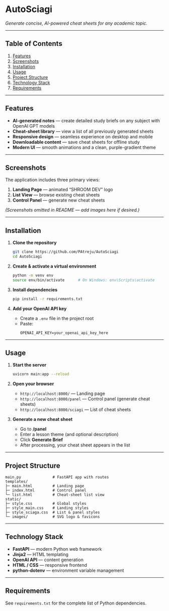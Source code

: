 # AutoSciagi
*Generate concise, AI-powered cheat sheets for any academic topic.*

---

## Table of Contents
1. [Features](#features)  
2. [Screenshots](#screenshots)  
3. [Installation](#installation)  
4. [Usage](#usage)  
5. [Project Structure](#project-structure)  
6. [Technology Stack](#technology-stack)  
7. [Requirements](#requirements)

---

## Features
- **AI-generated notes** — create detailed study briefs on any subject with OpenAI GPT models  
- **Cheat-sheet library** — view a list of all previously generated sheets  
- **Responsive design** — seamless experience on desktop and mobile  
- **Downloadable content** — save cheat sheets for offline study  
- **Modern UI** — smooth animations and a clean, purple-gradient theme  

---

## Screenshots
The application includes three primary views:

1. **Landing Page** — animated “SHROOM DEV” logo  
2. **List View** — browse existing cheat sheets  
3. **Control Panel** — generate new cheat sheets  

*(Screenshots omitted in README — add images here if desired.)*

---

## Installation
1. **Clone the repository**  
   ```bash
   git clone https://github.com/PAtreju/AutoSciagi
   cd AutoSciagi
   ```

2. **Create & activate a virtual environment**  
   ```bash
   python -m venv env
   source env/bin/activate      # On Windows: env\Scripts\activate
   ```

3. **Install dependencies**  
   ```bash
   pip install -r requirements.txt
   ```

4. **Add your OpenAI API key**  
   - Create a `.env` file in the project root  
   - Paste:  
     ```text
     OPENAI_API_KEY=your_openai_api_key_here
     ```

---

## Usage
1. **Start the server**  
   ```bash
   uvicorn main:app --reload
   ```

2. **Open your browser**  
   - `http://localhost:8000/` — Landing page  
   - `http://localhost:8000/panel` — Control panel (generate cheat sheets)  
   - `http://localhost:8000/sciagi` — List of cheat sheets  

3. **Generate a new cheat sheet**  
   - Go to **/panel**  
   - Enter a lesson theme (and optional description)  
   - Click **Generate Brief**  
   - After processing, your cheat sheet appears in the list  

---

## Project Structure
``` 
main.py              # FastAPI app with routes
templates/
├─ main.html         # Landing page
├─ index.html        # Control panel
└─ list.html         # Cheat-sheet list view
static/
├─ style.css         # Global styles
├─ style_main.css    # Landing styles
├─ style_sciaga.css  # List & panel styles
└─ images/           # SVG logo & favicons
``` 

---

## Technology Stack
- **FastAPI** — modern Python web framework  
- **Jinja2** — HTML templating  
- **OpenAI API** — content generation  
- **HTML / CSS** — responsive frontend  
- **python-dotenv** — environment variable management  

---

## Requirements
See `requirements.txt` for the complete list of Python dependencies.
